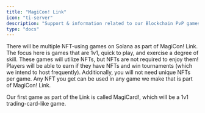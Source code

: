 ```yaml
---
title: "MagiCon! Link"
icon: "ti-server"
description: "Support & information related to our Blockchain PvP games."
type: "docs"
---
```


There will be multiple NFT-using games on Solana as part of MagiCon! Link. The focus here is games that are 1v1, quick to play, and exercise a degree of skill. These games will utilize NFTs, but NFTs are not required to enjoy them! Players will be able to earn if they have NFTs and win tournaments (which we intend to host frequently). Additionally, you will not need unique NFTs per game. Any NFT you get can be used in any game we make that is part of MagiCon! Link.

Our first game as part of the Link is called MagiCard!, which will be a 1v1 trading-card-like game.